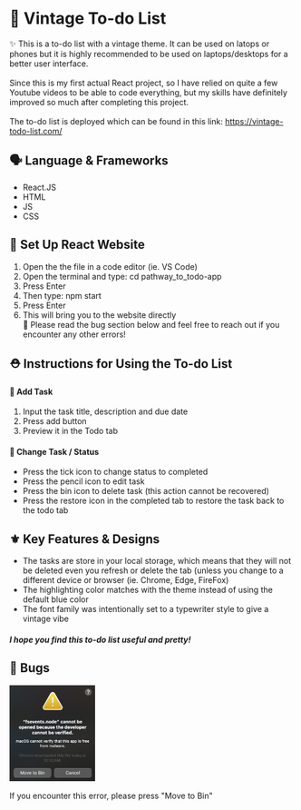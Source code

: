 
# 📝 Vintage To-do List
✨ This is a to-do list with a vintage theme. It can be used on latops or phones but it is highly recommended to be used on laptops/desktops for a better user interface.<br/>
<br/>
Since this is my first actual React project, so I have relied on quite a few Youtube videos to be able to code everything, but my skills have definitely improved so much after completing this project. <br/><br/>
The to-do list is deployed which can be found in this link: https://vintage-todo-list.com/ 

## 🗣️ Language & Frameworks
* React.JS
* HTML
* JS
* CSS

## 🔧 Set Up React Website
1. Open the the file in a code editor (ie. VS Code)
2. Open the terminal and type: cd pathway_to_todo-app
3. Press Enter
4. Then type: npm start
5. Press Enter
6. This will bring you to the website directly <br/>
💭 Please read the bug section below and feel free to reach out if you encounter any other errors!

## ⛑️ Instructions for Using the To-do List
#### 📎 Add Task
1. Input the task title, description and due date
2. Press add button 
3. Preview it in the Todo tab
#### 📎 Change Task / Status
* Press the tick icon to change status to completed
* Press the pencil icon to edit task
* Press the bin icon to delete task (this action cannot be recovered)
* Press the restore icon in the completed tab to restore the task back to the todo tab

## ⚜️ Key Features & Designs
* The tasks are store in your local storage, which means that they will not be deleted even you refresh or delete the tab
  (unless you change to a different device or browser (ie. Chrome, Edge, FireFox)
* The highlighting color matches with the theme instead of using the default blue color
* The font family was intentionally set to a typewriter style to give a vintage vibe

##### I hope you find this to-do list useful and pretty!

## 👾 Bugs
<p>
<img src= "bug-screenshot.png"
    width=30%>
</p>
If you encounter this error, please press "Move to Bin"


